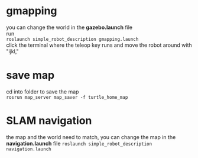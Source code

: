# gmapping
you can change the world in the **gazebo.launch** file  
run  
`roslaunch simple_robot_description gmapping.launch`  
click the terminal where the teleop key runs and move the robot around with "ijkl,"

# save map
cd into folder to save the map  
`rosrun map_server map_saver -f turtle_home_map`

# SLAM navigation
the map and the world need to match, you can change the map in the **navigation.launch** file
`roslaunch simple_robot_description navigation.launch`